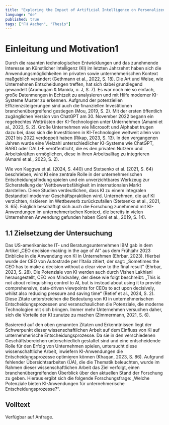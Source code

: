 ```yaml
---
title: "Exploring the Impact of Artificial Intelligence on Personalized Nutrition – A Systematic Literature Review"
language: "de"
published: true
tags: ["FH Aachen", "Thesis"]
---
```


# Einleitung und Motivation1

Durch die rasanten technologischen Entwicklungen und das zunehmende Interesse
an Künstlicher Intelligenz (KI) im letzten Jahrzehnt haben sich die
Anwendungsmöglichkeiten im privaten sowie unternehmerischen Kontext maßgeblich
verändert (Gethmann et al., 2022, S. 18). Die Art und Weise, wie Unternehmen
Entscheidungen treffen, hat sich dabei grundlegend gewandelt (Arumugam &
Manida, o. J, S. 7). Es war noch nie so einfach, große Datenmengen in Echtzeit
zu analysieren und mit Hilfe moderner KI-Systeme Muster zu erkennen. Aufgrund
der potenziellen Effizienzsteigerungen sind auch die finanziellen Investitionen
branchenübergreifend gestiegen (Mou, 2019, S. 2). Mit der ersten öffentlich
zugänglichen Version von ChatGPT am 30. November 2022 begann ein regelrechtes
Wettrüsten der KI-Technologien unter Unternehmen (Amami et al., 2023, S. 2).
Große Unternehmen wie Microsoft und Alphabet trugen dazu bei, dass sich die
Investitionen in KI-Technologien weltweit allein von 2021 bis 2022 verdoppelt
haben (Rikap, 2023, S. 13). In den vergangenen Jahren wurde eine Vielzahl
unterschiedlicher KI-Systeme wie ChatGPT, BARD oder DALL-E veröffentlicht, die
es den privaten Nutzern und Arbeitskräften ermöglichen, diese in ihren
Arbeitsalltag zu integrieren (Amami et al., 2023, S. 2).

Wie von Kaggwa et al. (2024, S. 440) und Stetsenko et al. (2021, S. 64)
beschrieben, wird KI eine zentrale Rolle in der unternehmerischen
Entscheidungsfindung spielen und ein unverzichtbares Werkzeug zur
Sicherstellung der Wettbewerbsfähigkeit im internationalen Markt darstellen.
Diese Studien verdeutlichen, dass KI zu einem integralen Bestandteil moderner
Geschäftspraktiken wird. Unternehmen, die auf KI verzichten, riskieren im
Wettbewerb zurückzufallen (Stetsenko et al., 2021, S. 65). Folglich beschäftigt
sich auch die Forschung zunehmend mit KI-Anwendungen im unternehmerischen
Kontext, die bereits in vielen Unternehmen Anwendung gefunden haben (Soni et
al., 2019, S. 14).

## 1.1 Zielsetzung der Untersuchung

Das US-amerikanische IT- und Beratungsunternehmen IBM gab in dem Artikel „CEO
decision-making in the age of AI“ aus dem Frühjahr 2023 Einblicke in die
Anwendung von KI in Unternehmen (Ehrbar, 2023). Hierbei wurde der CEO von
Autostrade per l’Italia zitiert, der sagt: „Sometimes the CEO has to make a
decision without a clear view to the final result” (Ehrbar, 2023, S. 28). Die
Potenziale von KI werden auch durch Vishen Lakhiani herausgestellt, CEO von
Mindvalley, der diese wie folgt beschreibt: „This is not about relinquishing
control to AI, but is instead about using it to provide comprehensive,
data-driven viewpoints for CEOs to act upon decisively, whilst also reducing
pressure and saving time“ (Retief et al., 2024, S. 2). Diese Zitate
unterstreichen die Bedeutung von KI in unternehmerischen Entscheidungsprozessen
und veranschaulichen die Potenziale, die moderne Technologien mit sich bringen.
Immer mehr Unternehmen versuchen daher, sich die Vorteile der KI zunutze zu
machen (Zimmermann, 2021, S. 6).

Basierend auf den oben genannten Zitaten und
Erkenntnissen liegt der Schwerpunkt dieser wissenschaftlichen Arbeit auf dem
Einfluss von KI auf unternehmerische Entscheidungsprozesse. Da sie in den
verschiedenen Geschäftsbereichen unterschiedlich gestaltet sind und eine
entscheidende Rolle für den Erfolg von Unternehmen spielen, untersucht diese
wissenschaftliche Arbeit, inwiefern KI-Anwendungen die Entscheidungsprozesse
optimieren können (Khaqan, 2023, S. 86). Aufgrund fehlender Übersichtsarbeiten
(ÜA), die die Thematik beleuchten, wurde im Rahmen dieser wissenschaftlichen
Arbeit das Ziel verfolgt, einen branchenübergreifenden Überblick über den
aktuellen Stand der Forschung zu geben. Hieraus ergibt sich die folgende
Forschungsfrage: „Welche Potenziale bieten KI-Anwendungen für unternehmerische
Entscheidungsprozesse?“.

## Volltext

Verfügbar auf Anfrage.
